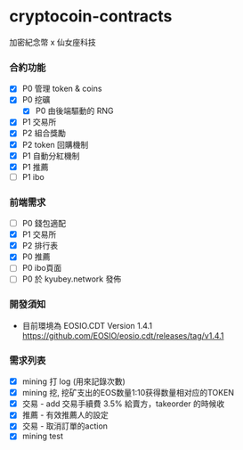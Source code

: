 # cryptocoin-contracts
加密紀念幣 x 仙女座科技

### 合約功能
- [x] P0 管理 token & coins
- [x] P0 挖礦
    - [x] P0 由後端驅動的 RNG 
- [x] P1 交易所
- [x] P2 組合獎勵
- [x] P2 token 回購機制
- [x] P1 自動分紅機制
- [x] P1 推薦
- [ ] P1 ibo

### 前端需求
- [ ] P0 錢包適配
- [x] P1 交易所
- [x] P2 排行表
- [x] P0 推薦
- [ ] P0 ibo頁面 
- [ ] P0 於 kyubey.network 發佈

### 開發須知
* 目前環境為 EOSIO.CDT Version 1.4.1 https://github.com/EOSIO/eosio.cdt/releases/tag/v1.4.1

### 需求列表
- [x] mining 打 log (用來記錄次數)
- [x] mining 挖, 挖矿支出的EOS数量1:10获得数量相对应的TOKEN
- [x] 交易 - add 交易手續費 3.5% 給賣方，takeorder 的時候收
- [x] 推薦 - 有效推薦人的設定
- [x] 交易 - 取消訂單的action
- [x] mining test